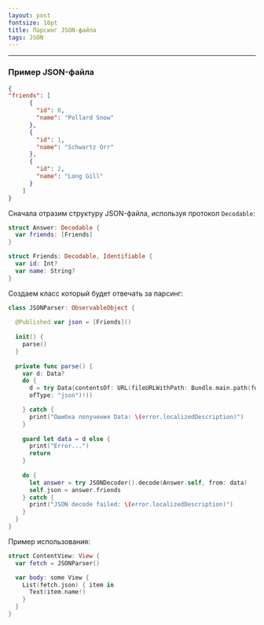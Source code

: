 ```yaml
---
layout: post
fontsize: 10pt
title: Парсинг JSON-файла
tags: JSON
---
```


---

### Пример JSON-файла
```json
{
"friends": [
      {
        "id": 0,
        "name": "Pollard Snow"
      },
      {
        "id": 1,
        "name": "Schwartz Orr"
      },
      {
        "id": 2,
        "name": "Long Gill"
      }
    ]
}
```
Сначала отразим структуру JSON-файла, используя протокол `Decodable`:
```swift
struct Answer: Decodable {
  var friends: [Friends]
}

struct Friends: Decodable, Identifiable {
  var id: Int?
  var name: String?
}
```
Создаем класс который будет отвечать за парсинг:
```swift
class JSONParser: ObservableObject {
	
  @Published var json = [Friends]()
	
  init() {
    parse()
  }
	
  private func parse() {
	var d: Data?
	do {
	  d = try Data(contentsOf: URL(fileURLWithPath: Bundle.main.path(forResource: "data", 
	  ofType: "json")!))

	} catch {
	  print("Ошибка получения Data: \(error.localizedDescription)")
	}
	
	guard let data = d else {
	  print("Error...")
	  return
	}
	
	do {
	  let answer = try JSONDecoder().decode(Answer.self, from: data)
	  self.json = answer.friends
	} catch {
	  print("JSON decode failed: \(error.localizedDescription)")
	} 
  }
}
```
Пример использования:
```swift
struct ContentView: View {
  var fetch = JSONParser()

  var body: some View {
	List(fetch.json) { item in
	  Text(item.name!)
	}
  }
}
```

